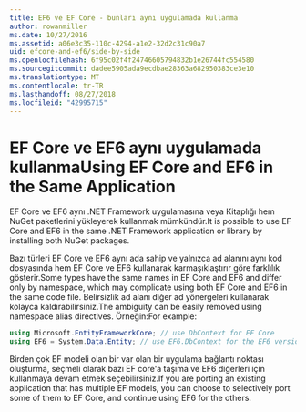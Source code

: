 ```yaml
---
title: EF6 ve EF Core - bunları aynı uygulamada kullanma
author: rowanmiller
ms.date: 10/27/2016
ms.assetid: a06e3c35-110c-4294-a1e2-32d2c31c90a7
uid: efcore-and-ef6/side-by-side
ms.openlocfilehash: 6f95c02f4f24746605794832b1e26744fc554580
ms.sourcegitcommit: dadee5905ada9ecdbae28363a682950383ce3e10
ms.translationtype: MT
ms.contentlocale: tr-TR
ms.lasthandoff: 08/27/2018
ms.locfileid: "42995715"
---
```

# <a name="using-ef-core-and-ef6-in-the-same-application"></a><span data-ttu-id="2b0c5-102">EF Core ve EF6 aynı uygulamada kullanma</span><span class="sxs-lookup"><span data-stu-id="2b0c5-102">Using EF Core and EF6 in the Same Application</span></span>

<span data-ttu-id="2b0c5-103">EF Core ve EF6 aynı .NET Framework uygulamasına veya Kitaplığı hem NuGet paketlerini yükleyerek kullanmak mümkündür.</span><span class="sxs-lookup"><span data-stu-id="2b0c5-103">It is possible to use EF Core and EF6 in the same .NET Framework application or library by installing both NuGet packages.</span></span>

<span data-ttu-id="2b0c5-104">Bazı türleri EF Core ve EF6 aynı ada sahip ve yalnızca ad alanını aynı kod dosyasında hem EF Core ve EF6 kullanarak karmaşıklaştırır göre farklılık gösterir.</span><span class="sxs-lookup"><span data-stu-id="2b0c5-104">Some types have the same names in EF Core and EF6 and differ only by namespace, which may complicate using both EF Core and EF6 in the same code file.</span></span> <span data-ttu-id="2b0c5-105">Belirsizlik ad alanı diğer ad yönergeleri kullanarak kolayca kaldırabilirsiniz.</span><span class="sxs-lookup"><span data-stu-id="2b0c5-105">The ambiguity can be easily removed using namespace alias directives.</span></span> <span data-ttu-id="2b0c5-106">Örneğin:</span><span class="sxs-lookup"><span data-stu-id="2b0c5-106">For example:</span></span>

``` csharp
using Microsoft.EntityFrameworkCore; // use DbContext for EF Core
using EF6 = System.Data.Entity; // use EF6.DbContext for the EF6 version
```

<span data-ttu-id="2b0c5-107">Birden çok EF modeli olan bir var olan bir uygulama bağlantı noktası oluşturma, seçmeli olarak bazı EF core'a taşıma ve EF6 diğerleri için kullanmaya devam etmek seçebilirsiniz.</span><span class="sxs-lookup"><span data-stu-id="2b0c5-107">If you are porting an existing application that has multiple EF models, you can choose to selectively port some of them to EF Core, and continue using EF6 for the others.</span></span>

